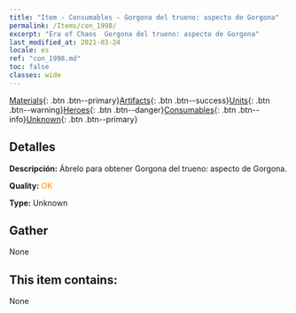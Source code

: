 ```yaml
---
title: "Item - Consumables - Gorgona del trueno: aspecto de Gorgona"
permalink: /Items/con_1998/
excerpt: "Era of Chaos  Gorgona del trueno: aspecto de Gorgona"
last_modified_at: 2021-03-24
locale: es
ref: "con_1998.md"
toc: false
classes: wide
---
```

 [Materials](/es/Items/){: .btn .btn--primary}[Artifacts](/es/Items/Artifacts/){: .btn .btn--success}[Units](/es/Items/Units/){: .btn .btn--warning}[Heroes](/es/Items/Heroes/){: .btn .btn--danger}[Consumables](/es/Items/Consumables/){: .btn .btn--info}[Unknown](/es/Items/Unknown/){: .btn .btn--primary}

## Detalles
 **Descripción:** Ábrelo para obtener Gorgona del trueno: aspecto de Gorgona.

 **Quality:** <span style="color: #FF8C00">OK</span>

 **Type:** Unknown

## Gather

  None

## This item contains:

  None

